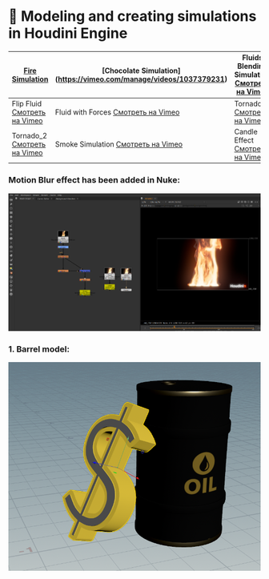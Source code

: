 # 🌟  Modeling and creating simulations in Houdini Engine

 | [Fire Simulation](https://vimeo.com/manage/videos/1036484069)<br> | [Chocolate Simulation] (https://vimeo.com/manage/videos/1037379231)<br> | Fluids Blending Simulation [Смотреть на Vimeo](https://vimeo.com/manage/videos/1036682315)<br> |
|------------------------------------------------------------------------------------------------------|-----------------------------------------------------------------------------------------|-----------------------------------------------------------------------------------------|
| Flip Fluid [Смотреть на Vimeo](https://vimeo.com/manage/videos/1036681194)<br> | Fluid with Forces [Смотреть на Vimeo](https://vimeo.com/manage/videos/1036718589)<br> | Tornado_1 [Смотреть на Vimeo](https://vimeo.com/manage/videos/1035014969)<br>|
| Tornado_2 [Смотреть на Vimeo](https://vimeo.com/manage/videos/1035014383)<br> | Smoke Simulation [Смотреть на Vimeo](https://vimeo.com/manage/videos/1034649055)<br> | Candle Effect [Смотреть на Vimeo](https://vimeo.com/manage/videos/1034646587)<br> |

 
 ### Motion Blur effect has been added in Nuke:
![7](https://github.com/Mirabird/Houdini_projects/blob/Pics/Fire.png)


### 1. Barrel model:
![1](https://github.com/Mirabird/Houdini_projects/blob/Pics/Barrel.png)




